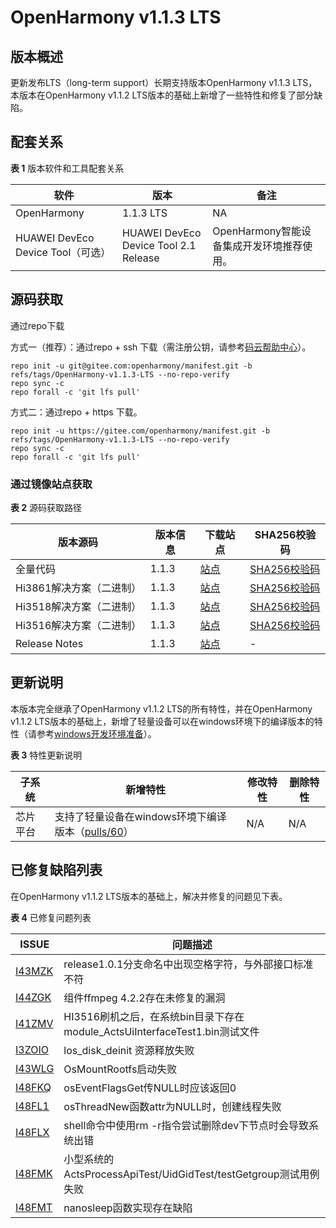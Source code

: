 # OpenHarmony v1.1.3 LTS

## 版本概述

更新发布LTS（long-term support）长期支持版本OpenHarmony v1.1.3 LTS，本版本在OpenHarmony v1.1.2 LTS版本的基础上新增了一些特性和修复了部分缺陷。

## 配套关系

**表 1**  版本软件和工具配套关系

| 软件                              | 版本                                  | 备注                                      |
| --------------------------------- | ------------------------------------- | ----------------------------------------- |
| OpenHarmony                       | 1.1.3 LTS                             | NA                                        |
| HUAWEI DevEco Device Tool（可选） | HUAWEI DevEco Device Tool 2.1 Release | OpenHarmony智能设备集成开发环境推荐使用。 |


## 源码获取

通过repo下载

方式一（推荐）：通过repo + ssh 下载（需注册公钥，请参考[码云帮助中心](https://gitee.com/help/articles/4191)）。

```shell
repo init -u git@gitee.com:openharmony/manifest.git -b refs/tags/OpenHarmony-v1.1.3-LTS --no-repo-verify
repo sync -c
repo forall -c 'git lfs pull'
```

方式二：通过repo + https 下载。

```shell
repo init -u https://gitee.com/openharmony/manifest.git -b refs/tags/OpenHarmony-v1.1.3-LTS --no-repo-verify
repo sync -c
repo forall -c 'git lfs pull'
```

### 通过镜像站点获取

**表 2**  源码获取路径

| 版本源码                 | 版本信息 | 下载站点                                                     | SHA256校验码                                                 |
| ------------------------ | -------- | ------------------------------------------------------------ | ------------------------------------------------------------ |
| 全量代码                 | 1.1.3    | [站点](https://repo.huaweicloud.com/harmonyos/os/1.1.3/code-v1.1.3-LTS.tar.gz) | [SHA256校验码](https://repo.huaweicloud.com/harmonyos/os/1.1.3/code-v1.1.3-LTS.tar.gz.sha256) |
| Hi3861解决方案（二进制） | 1.1.3    | [站点](https://repo.huaweicloud.com/harmonyos/os/1.1.3/wifiiot-1.1.3.tar.gz) | [SHA256校验码](https://repo.huaweicloud.com/harmonyos/os/1.1.3/wifiiot-1.1.3.tar.gz.sha256) |
| Hi3518解决方案（二进制） | 1.1.3    | [站点](https://repo.huaweicloud.com/harmonyos/os/1.1.3/ipcamera_hi3518ev300-1.1.3.tar.gz) | [SHA256校验码](https://repo.huaweicloud.com/harmonyos/os/1.1.3/ipcamera_hi3518ev300-1.1.3.tar.gz.sha256) |
| Hi3516解决方案（二进制） | 1.1.3    | [站点](https://repo.huaweicloud.com/harmonyos/os/1.1.3/ipcamera_hi3516dv300-1.1.3.tar.gz) | [SHA256校验码](https://repo.huaweicloud.com/harmonyos/os/1.1.3/ipcamera_hi3516dv300-1.1.3.tar.gz.sha256) |
| Release Notes            | 1.1.3    | [站点](https://repo.huaweicloud.com/harmonyos/os/1.1.3/OpenHarmony-Release-Notes-1.1.3-LTS.zip) | -                                                            |


## 更新说明

本版本完全继承了OpenHarmony v1.1.2 LTS的所有特性，并在OpenHarmony v1.1.2 LTS版本的基础上，新增了轻量设备可以在windows环境下的编译版本的特性（请参考[windows开发环境准备](https://device.harmonyos.com/cn/docs/documentation/guide/ide-install-windows-0000001050164976)）。

**表 3**  特性更新说明

| 子系统   | 新增特性                                                     | 修改特性 | 删除特性 |
| -------- | ------------------------------------------------------------ | -------- | -------- |
| 芯片平台 | 支持了轻量设备在windows环境下编译版本（[pulls/60](https://gitee.com/openharmony/device_hisilicon_hispark_pegasus/pulls/60)） | N/A      | N/A      |


## 已修复缺陷列表

在OpenHarmony v1.1.2 LTS版本的基础上，解决并修复的问题见下表。

**表 4**  已修复问题列表

| ISSUE                                                        | 问题描述                                                     |
| ------------------------------------------------------------ | ------------------------------------------------------------ |
| [I43MZK](https://gitee.com/openharmony/startup_syspara_lite/issues/I43MZK?from=project-issue) | release1.0.1分支命名中出现空格字符，与外部接口标准不符       |
| [I44ZGK](https://gitee.com/openharmony/device_hisilicon_third_party_ffmpeg/issues/I44ZGK?from=project-issue) | 组件ffmpeg 4.2.2存在未修复的漏洞                             |
| [I41ZMV](https://gitee.com/openharmony/graphic_utils/issues/I41ZMV?from=project-issue) | HI3516刷机之后，在系统bin目录下存在module_ActsUiInterfaceTest1.bin测试文件 |
| [I3ZOIO](https://gitee.com/openharmony/kernel_liteos_a/issues/I3ZOIO?from=project-issue) | los_disk_deinit 资源释放失败                                 |
| [I43WLG](https://gitee.com/openharmony/kernel_liteos_a/issues/I43WLG?from=project-issue) | OsMountRootfs启动失败                                        |
| [I48FKQ](https://gitee.com/openharmony/kernel_liteos_m/issues/I48FKQ?from=project-issue) | osEventFlagsGet传NULL时应该返回0                             |
| [I48FL1](https://gitee.com/openharmony/kernel_liteos_m/issues/I48FL1?from=project-issue) | osThreadNew函数attr为NULL时，创建线程失败                    |
| [I48FLX](https://gitee.com/openharmony/kernel_liteos_a/issues/I48FLX?from=project-issue) | shell命令中使用rm -r指令尝试删除dev下节点时会导致系统出错    |
| [I48FMK](https://gitee.com/openharmony/kernel_liteos_a/issues/I48FMK?from=project-issue) | 小型系统的ActsProcessApiTest/UidGidTest/testGetgroup测试用例失败 |
| [I48FMT](https://gitee.com/openharmony/kernel_liteos_a/issues/I48FMT?from=project-issue) | nanosleep函数实现存在缺陷                                    |


